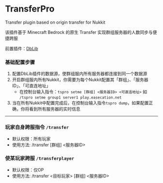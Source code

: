 # TransferPro
Transfer plugin based on origin transfer for Nukkit

该插件基于 Minecraft Bedrock 的原生 Transfer 实现群组服务器的人数同步与便捷跨服

前置插件：[DbLib](https://github.com/fromgate/DbLib/releases)

### 基础配置步骤

1. 配置DbLib插件的数据源，使群组服内所有服务器都连接到同一个数据源
2. 开启群组服内所有Nukkit，你需要为每个Nukkit配置其「群组」、「服务器ID」、「可直连地址」
    - 在控制台输入指令：`tspro setme [群组] <服务器ID> <可直连地址>` 如 `/tspro setme group1 server1 play.easecation.net`
3. 当在所有Nukkit中配置完成后，在控制台输入指令`tspro dump`，如果配置正确，你将看到所有服务器的实时信息

----------

### 玩家自身跨服指令 `/transfer`
- 默认权限：所有玩家
- 使用方法: /transfer [群组] <服务器ID>

### 使某玩家跨服 `/transferplayer`
- 默认权限：仅OP
- 使用方法: /transfer <目标玩家> [群组] <服务器ID>